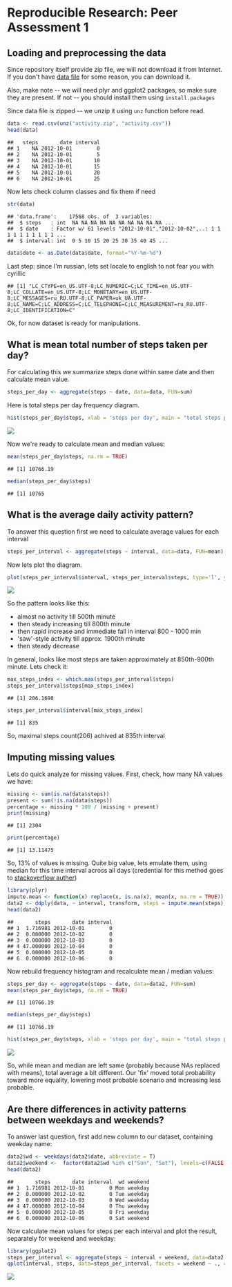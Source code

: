# Reproducible Research: Peer Assessment 1


## Loading and preprocessing the data

Since repository itself provide zip file, we will not download it from Internet.
If you don't have [data file](https://d396qusza40orc.cloudfront.net/repdata%2Fdata%2Factivity.zip) for some reason, you can download it.

Also, make note -- we will need plyr and ggplot2 packages, so make sure they are present. If not -- you should install them using ```install.packages```

Since data file is zipped -- we unzip it using `unz` function before read.

```r
data <- read.csv(unz("activity.zip", "activity.csv"))
head(data)
```

```
##   steps       date interval
## 1    NA 2012-10-01        0
## 2    NA 2012-10-01        5
## 3    NA 2012-10-01       10
## 4    NA 2012-10-01       15
## 5    NA 2012-10-01       20
## 6    NA 2012-10-01       25
```

Now lets check column classes and fix them if need

```r
str(data)
```

```
## 'data.frame':	17568 obs. of  3 variables:
##  $ steps   : int  NA NA NA NA NA NA NA NA NA NA ...
##  $ date    : Factor w/ 61 levels "2012-10-01","2012-10-02",..: 1 1 1 1 1 1 1 1 1 1 ...
##  $ interval: int  0 5 10 15 20 25 30 35 40 45 ...
```

```r
data$date <- as.Date(data$date, format="%Y-%m-%d")
```

Last step: since I'm russian, lets set locale to english to not fear you with cyrillic

```
## [1] "LC_CTYPE=en_US.UTF-8;LC_NUMERIC=C;LC_TIME=en_US.UTF-8;LC_COLLATE=en_US.UTF-8;LC_MONETARY=en_US.UTF-8;LC_MESSAGES=ru_RU.UTF-8;LC_PAPER=uk_UA.UTF-8;LC_NAME=C;LC_ADDRESS=C;LC_TELEPHONE=C;LC_MEASUREMENT=ru_RU.UTF-8;LC_IDENTIFICATION=C"
```

Ok, for now dataset is ready for manipulations.

## What is mean total number of steps taken per day?
For calculating this we summarize steps done within same date and then calculate mean value.


```r
steps_per_day <- aggregate(steps ~ date, data=data, FUN=sum)
```
Here is total steps per day frequency diagram.

```r
hist(steps_per_day$steps, xlab = 'steps per day', main = "total steps per day frequency", breaks=20)
```

![](PA1_template_files/figure-html/unnamed-chunk-5-1.png) 

Now we're ready to calculate mean and median values:

```r
mean(steps_per_day$steps, na.rm = TRUE)
```

```
## [1] 10766.19
```

```r
median(steps_per_day$steps)
```

```
## [1] 10765
```

## What is the average daily activity pattern?

To answer this question first we need to calculate average values for each interval

```r
steps_per_interval <- aggregate(steps ~ interval, data=data, FUN=mean)
```

Now lets plot the diagram.

```r
plot(steps_per_interval$interval, steps_per_interval$steps, type='l', ylab="average steps count", xlab='interval number', main='typical pattern across all days')
```

![](PA1_template_files/figure-html/unnamed-chunk-8-1.png) 

So the pattern looks like this: 

* almost no activity till 500th minute
* then steady increasing till 800th minute
* then rapid increase and immediate fall in interval 800 - 1000 min
* 'saw'-style activity till approx. 1900th minute
* then steady decrease

In general, looks like most steps are taken approximately at 850th-900th minute.
Lets check it:


```r
max_steps_index <- which.max(steps_per_interval$steps)
steps_per_interval$steps[max_steps_index]
```

```
## [1] 206.1698
```

```r
steps_per_interval$interval[max_steps_index]
```

```
## [1] 835
```
So, maximal steps count(206) achived at 835th interval

## Imputing missing values

Lets do quick analyze for missing values. First, check, how many NA values we have:


```r
missing <- sum(is.na(data$steps))
present <- sum(!is.na(data$steps))
percentage <- missing * 100 / (missing + present)
print(missing)
```

```
## [1] 2304
```

```r
print(percentage)
```

```
## [1] 13.11475
```
So, 13% of values is missing. Quite big value, lets emulate them, using median for this time interval across all days
(credential for this method goes to [stackoverflow auther](https://stackoverflow.com/questions/9322773/how-to-replace-na-with-mean-by-subset-in-r-impute-with-plyr))


```r
library(plyr)
impute.mean <- function(x) replace(x, is.na(x), mean(x, na.rm = TRUE))
data2 <- ddply(data, ~ interval, transform, steps = impute.mean(steps))
head(data2)
```

```
##       steps       date interval
## 1  1.716981 2012-10-01        0
## 2  0.000000 2012-10-02        0
## 3  0.000000 2012-10-03        0
## 4 47.000000 2012-10-04        0
## 5  0.000000 2012-10-05        0
## 6  0.000000 2012-10-06        0
```

Now rebuild frequency histogram and recalculate mean / median values:

```r
steps_per_day <- aggregate(steps ~ date, data=data2, FUN=sum)
mean(steps_per_day$steps, na.rm = TRUE)
```

```
## [1] 10766.19
```

```r
median(steps_per_day$steps)
```

```
## [1] 10766.19
```

```r
hist(steps_per_day$steps, xlab = 'steps per day', main = "total steps per day frequency", breaks=20)
```

![](PA1_template_files/figure-html/unnamed-chunk-12-1.png) 

So, while mean and median are left same (probably because NAs replaced with means), total average a bit different.
Our 'fix' moved total probability toward more equality, lowering most probable scenario and increasing less probable.

## Are there differences in activity patterns between weekdays and weekends?

To answer last question, first  add new column to our dataset, containing weekday name:

```r
data2$wd <- weekdays(data2$date, abbreviate = T)
data2$weekend <-  factor(data2$wd %in% c("Sun", "Sat"), levels=c(FALSE, TRUE), labels=c("weekday", "weekend"))
head(data2)
```

```
##       steps       date interval  wd weekend
## 1  1.716981 2012-10-01        0 Mon weekday
## 2  0.000000 2012-10-02        0 Tue weekday
## 3  0.000000 2012-10-03        0 Wed weekday
## 4 47.000000 2012-10-04        0 Thu weekday
## 5  0.000000 2012-10-05        0 Fri weekday
## 6  0.000000 2012-10-06        0 Sat weekend
```

Now calculate mean values for steps per each interval and plot the result,  separately for weekend and weekday:

```r
library(ggplot2)
steps_per_interval <- aggregate(steps ~ interval + weekend, data=data2, FUN=mean)
qplot(interval, steps, data=steps_per_interval, facets = weekend ~ ., col=weekend, geom = c("point", "path"))
```

![](PA1_template_files/figure-html/unnamed-chunk-14-1.png) 
